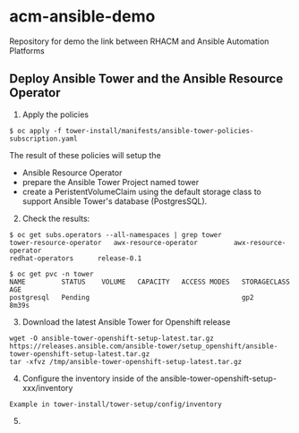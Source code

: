 # acm-ansible-demo
Repository for demo the link between RHACM and Ansible Automation Platforms

## Deploy Ansible Tower and the Ansible Resource Operator

1. Apply the policies
```
$ oc apply -f tower-install/manifests/ansible-tower-policies-subscription.yaml
```

The result of these policies will setup the

* Ansible Resource Operator
* prepare the Ansible Tower Project named tower
* create a PeristentVolumeClaim using the default storage class to support Ansible Tower's database (PostgresSQL).

2. Check the results:

```
$ oc get subs.operators --all-namespaces | grep tower
tower-resource-operator   awx-resource-operator         awx-resource-operator
redhat-operators      release-0.1
```

```
$ oc get pvc -n tower
NAME         STATUS    VOLUME   CAPACITY   ACCESS MODES   STORAGECLASS   AGE
postgresql   Pending                                      gp2            8m39s
```

3. Download the latest Ansible Tower for Openshift release

```
wget -O ansible-tower-openshift-setup-latest.tar.gz https://releases.ansible.com/ansible-tower/setup_openshift/ansible-tower-openshift-setup-latest.tar.gz
tar -xfvz /tmp/ansible-tower-openshift-setup-latest.tar.gz
```

4. Configure the inventory inside of the ansible-tower-openshift-setup-xxx/inventory

```
Example in tower-install/tower-setup/config/inventory
```

5.

